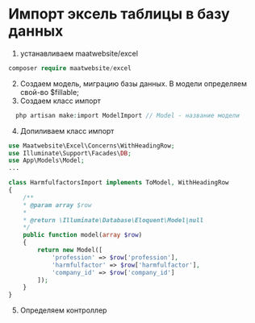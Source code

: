 # Импорт эксель таблицы в базу данных
1. устанавливаем maatwebsite/excel
```php
composer require maatwebsite/excel
```
2. Создаем модель, миграцию базы данных. В модели определяем свой-во $fillable; 
3. Создаем класс импорт
```php
  php artisan make:import ModelImport // Model - название модели
```
4. Допиливаем класс импорт
```php
use Maatwebsite\Excel\Concerns\WithHeadingRow;
use Illuminate\Support\Facades\DB;
use App\Models\Model;
...

class HarmfulfactorsImport implements ToModel, WithHeadingRow
{
    /**
    * @param array $row
    *
    * @return \Illuminate\Database\Eloquent\Model|null
    */
    public function model(array $row)
    {
        return new Model([
            'profession' => $row['profession'],
            'harmfulfactor' => $row['harmfulfactor'],
            'company_id' => $row['company_id']
        ]);
    }
}
```
5. Определяем контроллер
```php


```
